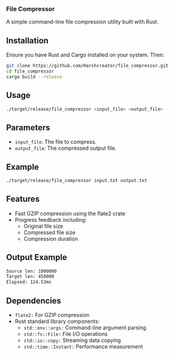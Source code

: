 ### File Compressor

A simple command-line file compression utility built with Rust.

## Installation

Ensure you have Rust and Cargo installed on your system. Then:

```bash
git clone https://github.com/Harshcreator/file_compressor.git
cd file_compressor
cargo build --release
```

## Usage

```bash
./target/release/file_compressor <input_file> <output_file>
```

## Parameters

- `input_file`: The file to compress.
- `output_file`: The compressed output file.

## Example

```bash
./target/release/file_compressor input.txt output.txt
```

## Features

- Fast GZIP compression using the flate2 crate
- Progress feedback including:
    - Original file size
    - Compressed file size
    - Compression duration

## Output Example

```bash
Source len: 1000000
Target len: 450000
Elapsed: 124.53ms
```

## Dependencies

- `flate2:` For GZIP compression
- Rust standard library components:
    - `std::env::args:` Command-line argument parsing
    - `std::fs::File:` File I/O operations
    - `std::io::copy:` Streaming data copying
    - `std::time::Instant:` Performance measurement